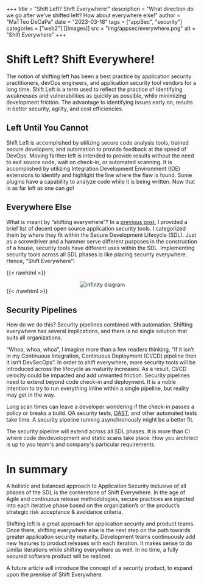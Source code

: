 
+++
title = "Shift Left? Shift Everywhere!"
description = "What direction do we go after we’ve shifted left? How about everywhere else!"
author = "MaTTeo DeCaPa"
date = "2023-03-18"
tags = ["appSec", "security"]
categories = ["web2"]
[[images]]
  src = "img/appsec/everywhere.png"
  alt = "Shift Everywhere"
+++

# Shift Left? Shift Everywhere!
The notion of shifting left has been a best practice by application security practitioners, devOps engineers, and application security tool vendors for a long time.  Shift Left is a term used to reflect the practice of identifying weaknesses and vulnerabilities as quickly as possible, while minimizing development friction. The advantage to identifying issues early on, results in better security, agility, and cost efficiencies.

## Left Until You Cannot
Shift Left is accomplished by utilizing secure code analysis tools, trained secure developers, and automation to provide feedback at the speed of DevOps. Moving farther left is intended to provide results without the need to exit source code, wait on check-in, or automated scanning. It is accomplished by utilizing Integration Development Environment (IDE) extensions to identify and highlight the line where the flaw is found. Some plugins have a capability to analyze code while it is being written. Now that is as far left as one can go!

## Everywhere Else
What is meant by “shifting everywhere”? In a [previous post](../opensource-security-tools-across-the-devops-lifecycle), I provided a brief list of decent open source application security tools. I categorized them by where they fit within the Secure Development Lifecycle (SDL). Just as a screwdriver and a hammer serve different purposes in the construction of a house, security tools have different uses within the SDL. Implementing security tools across all SDL phases is like placing security everywhere. Hence, “Shift Everywhere”!

{{< rawhtml >}}
  <center><img src="../img/infinity.png" alt="infinity diagram" /></center>
{{< /rawhtml >}}

## Security Pipelines
How do we do this? Security pipelines combined with automation. Shifting everywhere has several implications, and there is no single solution that suits all organizations.

“Whoa, whoa, whoa”, I imagine more than a few readers thinking, “If it isn’t in my Continuous Integration, Continuous Deployment (CI/CD) pipeline then it isn’t DevSecOps”. In order to shift everywhere, more security tools will be introduced across the lifecycle as maturity increases. As a result, CI/CD velocity could be impacted and add unwanted friction. Security pipelines need to extend beyond code check-in and deployment. It is a noble intention to try to run everything inline within a single pipeline, but reality may get in the way.  

Long scan times can leave a developer wondering if the check-in passes a policy or breaks a build.  QA security tests, [DAST](https://github.com/DeCaPa/appsec-acronyms#D), and other automated tests take time. A security pipeline running asynchronously might be a better fit. 

The security pipeline will extend across all SDL phases.  It is more than CI where code devdevelopment and static scans take place. How you architect is up to you team's and company's particular requirements.


# In summary
A holistic and balanced approach to Application Security inclusive of all phases of the SDL is the cornerstone of Shift Everywhere. In the age of Agile and continuous release methodologies, secure practices are injected into each iterative phase based on the organization’s or the product’s strategic risk acceptance & avoidance criteria.

Shifting left is a great approach for application security and product teams. Once there, shifting everywhere else is the next step on the path towards greater application security maturity. Development teams continuously add new features to product releases with each iteration. It makes sense to do similar iterations while shifting everywhere as well. In no time, a fully secured software product will be realized.

A future article will introduce the concept of a security product, to expand upon the premise of Shift Everywhere.